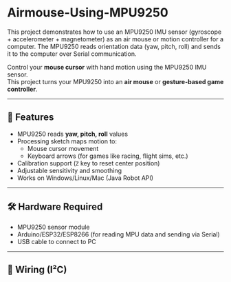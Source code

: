 # Airmouse-Using-MPU9250
This project demonstrates how to use an MPU9250 IMU sensor (gyroscope + accelerometer + magnetometer) as an air mouse or motion controller for a computer. The MPU9250 reads orientation data (yaw, pitch, roll) and sends it to the computer over Serial communication.

Control your **mouse cursor** with hand motion using the MPU9250 IMU sensor.  
This project turns your MPU9250 into an **air mouse** or **gesture-based game controller**.

---

## 🚀 Features
- MPU9250 reads **yaw, pitch, roll** values
- Processing sketch maps motion to:
  - Mouse cursor movement  
  - Keyboard arrows (for games like racing, flight sims, etc.)
- Calibration support (`Z` key to reset center position)
- Adjustable sensitivity and smoothing
- Works on Windows/Linux/Mac (Java Robot API)

---

## 🛠️ Hardware Required
- MPU9250 sensor module  
- Arduino/ESP32/ESP8266 (for reading MPU data and sending via Serial)  
- USB cable to connect to PC  

---

## 🔌 Wiring (I²C)
